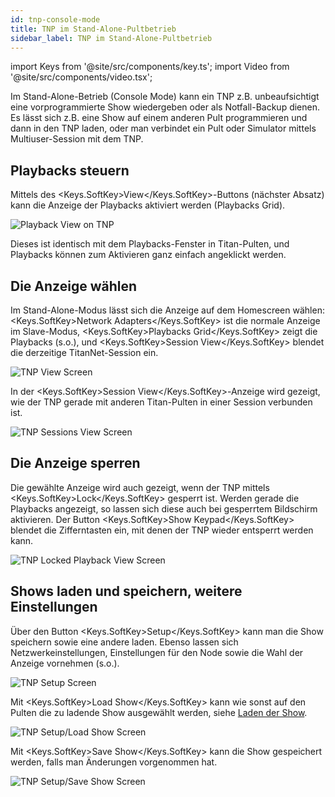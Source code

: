 ```yaml
---
id: tnp-console-mode
title: TNP im Stand-Alone-Pultbetrieb
sidebar_label: TNP im Stand-Alone-Pultbetrieb
---
```


import Keys from '@site/src/components/key.ts';
import Video from '@site/src/components/video.tsx';

Im Stand-Alone-Betrieb (Console Mode) kann ein TNP z.B. unbeaufsichtigt
eine vorprogrammierte Show wiedergeben oder als Notfall-Backup dienen.
Es lässt sich z.B. eine Show auf einem anderen Pult programmieren und
dann in den TNP laden, oder man verbindet ein Pult oder Simulator mittels
Multiuser-Session mit dem TNP.

## Playbacks steuern

Mittels des <Keys.SoftKey>View</Keys.SoftKey>-Buttons (nächster Absatz) kann die Anzeige der
Playbacks aktiviert werden (Playbacks Grid).

![Playback View on TNP](/docs/images/Playback-View-on-TNP.png)

Dieses ist identisch mit dem Playbacks-Fenster in Titan-Pulten, und
Playbacks können zum Aktivieren ganz einfach angeklickt werden.

## Die Anzeige wählen

Im Stand-Alone-Modus lässt sich die Anzeige auf dem Homescreen wählen:
<Keys.SoftKey>Network Adapters</Keys.SoftKey> ist die normale Anzeige im 
Slave-Modus, <Keys.SoftKey>Playbacks Grid</Keys.SoftKey> zeigt die Playbacks (s.o.), 
und <Keys.SoftKey>Session View</Keys.SoftKey> blendet die derzeitige TitanNet-Session ein.

![TNP View Screen](/docs/images/TNP-View-Screen.png)

In der <Keys.SoftKey>Session View</Keys.SoftKey>-Anzeige wird gezeigt, wie der TNP gerade mit
anderen Titan-Pulten in einer Session verbunden ist.

![TNP Sessions View Screen](/docs/images/TNP-Sessions-View-Screem.png)

## Die Anzeige sperren

Die gewählte Anzeige wird auch gezeigt, wenn der TNP mittels <Keys.SoftKey>Lock</Keys.SoftKey>
gesperrt ist. Werden gerade die Playbacks angezeigt, so lassen sich
diese auch bei gesperrtem Bildschirm aktivieren. Der Button <Keys.SoftKey>Show Keypad</Keys.SoftKey> 
blendet die Zifferntasten ein, mit denen der TNP wieder entsperrt werden kann.

![TNP Locked Playback View Screen](/docs/images/TNP-Locked-Playback-View-Screen.png)

## Shows laden und speichern, weitere Einstellungen

Über den Button <Keys.SoftKey>Setup</Keys.SoftKey> kann man die Show speichern sowie eine andere
laden. Ebenso lassen sich Netzwerkeinstellungen, Einstellungen für den
Node sowie die Wahl der Anzeige vornehmen (s.o.).

![TNP Setup Screen](/docs/images/TNP-Setup-Screen.png)

Mit <Keys.SoftKey>Load Show</Keys.SoftKey> kann wie sonst auf den Pulten die zu ladende Show
ausgewählt werden, siehe [Laden der Show](../titan-basics/loading-and-saving-shows.md).

![TNP Setup/Load Show Screen](/docs/images/TNP-Setup-Load-Show-Screen.png)

Mit <Keys.SoftKey>Save Show</Keys.SoftKey> kann die Show gespeichert werden, falls man Änderungen
vorgenommen hat.

![TNP Setup/Save Show Screen](/docs/images/TNP-Setup-Save-Show-Screen.png)
